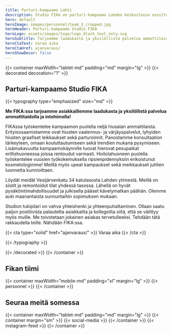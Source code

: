 ```yaml
---
title: Parturi-kampaamo Lahti
description: Studio FIKA on parturi-kampaamo Lahden keskustassa osoitteessa Vesijärvenkatu 34, 15140 Lahti. Varaa parturi tai kampaaja, nettiajanvaraus 24/7.
hero: default
heroImage: images/personnel/team_3_cropped.jpg
heroHeader: Parturi-kampaamo Studio FIKA
heroLogo: assets/images/logo/logo_black_text_only.svg
heroSubtitle: Tarjoamme laadukasta ja yksilöllistä palvelua ammattitaidolla ja intohimolla!
heroCtaText: Varaa aika
heroCtaHref: ajanvaraus/
heroShowDecor: false
---
```


<section>

{{< container maxWidth="tablet-md" padding="md" margin="lg" >}}
{{< decorated decoration="1" >}}

<h1>Parturi-kampaamo Studio&nbsp;FIKA</h1>

{{< typography type="emphasized" size="md" >}}

<p>
<strong>
Me FIKA:ssa tarjoamme asiakkaillemme laadukasta ja yksilöllistä palvelua ammattitaidolla ja intohimolla!
</strong>
</p>

<p>
FIKAssa työskentelee kampaamon puolella neljä hiusalan ammattilaista. Erityisosaamistamme
ovat hiusten vaalennus- ja värjäyspalvelut, lyhyiden hiusten graafiset leikkaukset sekä
parturoinnit. Panostamme konsultaation tärkeyteen, omaan kouluttautumiseen sekä trendien
mukana pysymiseen. Lisämukavuutta kampaamokäynnille tuovat hierovat pesupaikat
erillishuoneessa joissa rentoudut varmasti. Hoitolahuoneen puolella työskentelee vuosien
työkokemuksella ripsienpidennyksiin erikoistunut kosmetologimme! Meiltä myös upeat
kampaukset sekä meikkaukset juhlien luonnetta kunnioittaen.
</p>

<p>
Löydät meidät Vesijärvenkatu 34 katutasosta Lahden ytimestä. Meillä on siistit ja remontoidut tilat
yhdessä tasossa. Lähellä on hyvät pysäköintimahdollisuudet ja julkisella pääset kävelymatkan
päähän. Olemme auki maanantaista sunnuntaihin sopimuksen mukaan.
</p>

<p>
Studion tukipilari on vahva yhteishenki ja yhteenpuhaltaminen. Ollaan saatu paljon positiivista
palautetta asiakkailta ja kollegoilta siitä, että se välittyy myös muille. Me toivotetaan jokainen
asiakas tervetulleeksi. Tehdään tätä rakkaudella teille. Nähdään FIKA:ssa.
</p>

{{< cta type="solid" href="ajanvaraus/" >}}
Varaa aika
{{< /cta >}}

{{< /typography >}}

{{< /decorated >}}
{{< /container >}}

</section>

<section>

## Fikan tiimi

{{< container maxWidth="mobile-md" padding="xl" margin="lg" >}}
{{< personnel >}}
{{< /container >}}

</section>

<section>

## Seuraa meitä somessa

{{< container maxWidth="tablet-md" padding="md" margin="lg" >}}
{{< container margin="sm" >}}
{{< social-media >}}
{{< /container >}}
{{< instagram-feed >}}
{{< /container >}}

</section>
